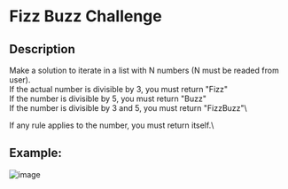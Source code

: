 # Fizz Buzz Challenge

## Description
Make a solution to iterate in a list with N numbers (N must be readed from user).\
If the actual number is divisible by 3, you must return "Fizz"\
If the number is divisible by 5, you must return "Buzz"\
If the number is divisible by 3 and 5, you must return "FizzBuzz"\

If any rule applies to the number, you must return itself.\

## Example: 
![image](https://github.com/user-attachments/assets/3fefd08d-9a92-417f-a02a-f302aa10a766)

